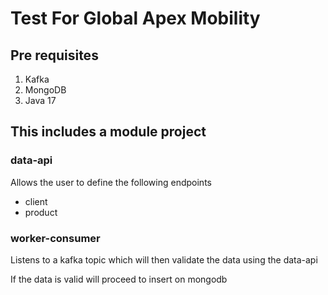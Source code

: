 # Test For Global Apex Mobility

## Pre requisites
1. Kafka
2. MongoDB
3. Java 17

## This includes a module project

### data-api
Allows the user to define the following endpoints

* client
* product

### worker-consumer
Listens to a kafka topic which will then validate the data
using the data-api

If the data is valid will proceed to insert on mongodb
